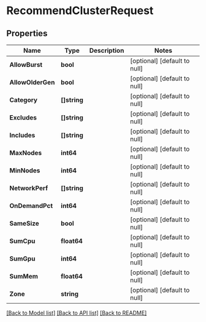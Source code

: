 # RecommendClusterRequest

## Properties
Name | Type | Description | Notes
------------ | ------------- | ------------- | -------------
**AllowBurst** | **bool** |  | [optional] [default to null]
**AllowOlderGen** | **bool** |  | [optional] [default to null]
**Category** | **[]string** |  | [optional] [default to null]
**Excludes** | **[]string** |  | [optional] [default to null]
**Includes** | **[]string** |  | [optional] [default to null]
**MaxNodes** | **int64** |  | [optional] [default to null]
**MinNodes** | **int64** |  | [optional] [default to null]
**NetworkPerf** | **[]string** |  | [optional] [default to null]
**OnDemandPct** | **int64** |  | [optional] [default to null]
**SameSize** | **bool** |  | [optional] [default to null]
**SumCpu** | **float64** |  | [optional] [default to null]
**SumGpu** | **int64** |  | [optional] [default to null]
**SumMem** | **float64** |  | [optional] [default to null]
**Zone** | **string** |  | [optional] [default to null]

[[Back to Model list]](../README.md#documentation-for-models) [[Back to API list]](../README.md#documentation-for-api-endpoints) [[Back to README]](../README.md)

